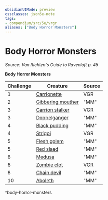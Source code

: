 ```yaml
---
obsidianUIMode: preview
cssclasses: json5e-note
tags:
- compendium/src/5e/vrgr
aliases: ["Body Horror Monsters"]
---
```

# Body Horror Monsters
*Source: Van Richten's Guide to Ravenloft p. 45* 

**Body Horror Monsters**

| Challenge | Creature | Source |
|-----------|----------|--------|
| 1 | [Carrionette](/2-Mechanics/CLI/bestiary/construct/carrionette-vrgr.md) | VGR |
| 2 | [Gibbering mouther](/2-Mechanics/CLI/bestiary/aberration/gibbering-mouther.md) | "MM" |
| 3 | [Carrion stalker](/2-Mechanics/CLI/bestiary/monstrosity/carrion-stalker-vrgr.md) | VGR |
| 3 | [Doppelganger](/2-Mechanics/CLI/bestiary/monstrosity/doppelganger.md) | "MM" |
| 4 | [Black pudding](/2-Mechanics/CLI/bestiary/ooze/black-pudding.md) | "MM" |
| 4 | [Strigoi](/2-Mechanics/CLI/bestiary/monstrosity/strigoi-vrgr.md) | VGR |
| 5 | [Flesh golem](/2-Mechanics/CLI/bestiary/construct/flesh-golem.md) | "MM" |
| 5 | [Red slaad](/2-Mechanics/CLI/bestiary/aberration/red-slaad.md) | "MM" |
| 6 | [Medusa](/2-Mechanics/CLI/bestiary/monstrosity/medusa.md) | "MM" |
| 6 | [Zombie clot](/2-Mechanics/CLI/bestiary/undead/zombie-clot-vrgr.md) | VGR |
| 8 | [Chain devil](/2-Mechanics/CLI/bestiary/fiend/chain-devil.md) | "MM" |
| 10 | [Aboleth](/2-Mechanics/CLI/bestiary/aberration/aboleth.md) | "MM" |
^body-horror-monsters